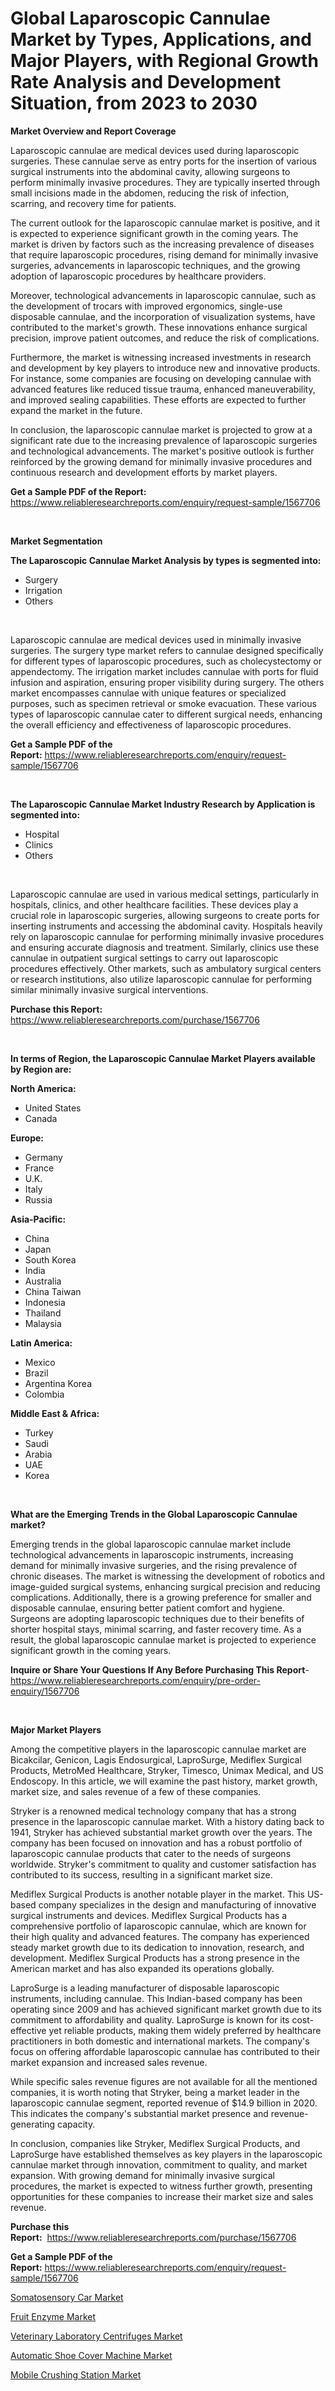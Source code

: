 <p><h1>Global Laparoscopic Cannulae Market by Types, Applications, and Major Players, with Regional Growth Rate Analysis and Development Situation, from 2023 to 2030</h1></p><p><strong>Market Overview and Report Coverage</strong></p>
<p><p>Laparoscopic cannulae are medical devices used during laparoscopic surgeries. These cannulae serve as entry ports for the insertion of various surgical instruments into the abdominal cavity, allowing surgeons to perform minimally invasive procedures. They are typically inserted through small incisions made in the abdomen, reducing the risk of infection, scarring, and recovery time for patients.</p><p>The current outlook for the laparoscopic cannulae market is positive, and it is expected to experience significant growth in the coming years. The market is driven by factors such as the increasing prevalence of diseases that require laparoscopic procedures, rising demand for minimally invasive surgeries, advancements in laparoscopic techniques, and the growing adoption of laparoscopic procedures by healthcare providers.</p><p>Moreover, technological advancements in laparoscopic cannulae, such as the development of trocars with improved ergonomics, single-use disposable cannulae, and the incorporation of visualization systems, have contributed to the market's growth. These innovations enhance surgical precision, improve patient outcomes, and reduce the risk of complications.</p><p>Furthermore, the market is witnessing increased investments in research and development by key players to introduce new and innovative products. For instance, some companies are focusing on developing cannulae with advanced features like reduced tissue trauma, enhanced maneuverability, and improved sealing capabilities. These efforts are expected to further expand the market in the future.</p><p>In conclusion, the laparoscopic cannulae market is projected to grow at a significant rate due to the increasing prevalence of laparoscopic surgeries and technological advancements. The market's positive outlook is further reinforced by the growing demand for minimally invasive procedures and continuous research and development efforts by market players.</p></p>
<p><strong>Get a Sample PDF of the Report:</strong> <a href="https://www.reliableresearchreports.com/enquiry/request-sample/1567706">https://www.reliableresearchreports.com/enquiry/request-sample/1567706</a></p>
<p>&nbsp;</p>
<p><strong>Market Segmentation</strong></p>
<p><strong>The Laparoscopic Cannulae Market Analysis by types is segmented into:</strong></p>
<p><ul><li>Surgery</li><li>Irrigation</li><li>Others</li></ul></p>
<p>&nbsp;</p>
<p><p>Laparoscopic cannulae are medical devices used in minimally invasive surgeries. The surgery type market refers to cannulae designed specifically for different types of laparoscopic procedures, such as cholecystectomy or appendectomy. The irrigation market includes cannulae with ports for fluid infusion and aspiration, ensuring proper visibility during surgery. The others market encompasses cannulae with unique features or specialized purposes, such as specimen retrieval or smoke evacuation. These various types of laparoscopic cannulae cater to different surgical needs, enhancing the overall efficiency and effectiveness of laparoscopic procedures.</p></p>
<p><strong>Get a Sample PDF of the Report:</strong>&nbsp;<a href="https://www.reliableresearchreports.com/enquiry/request-sample/1567706">https://www.reliableresearchreports.com/enquiry/request-sample/1567706</a></p>
<p>&nbsp;</p>
<p><strong>The Laparoscopic Cannulae Market Industry Research by Application is segmented into:</strong></p>
<p><ul><li>Hospital</li><li>Clinics</li><li>Others</li></ul></p>
<p>&nbsp;</p>
<p><p>Laparoscopic cannulae are used in various medical settings, particularly in hospitals, clinics, and other healthcare facilities. These devices play a crucial role in laparoscopic surgeries, allowing surgeons to create ports for inserting instruments and accessing the abdominal cavity. Hospitals heavily rely on laparoscopic cannulae for performing minimally invasive procedures and ensuring accurate diagnosis and treatment. Similarly, clinics use these cannulae in outpatient surgical settings to carry out laparoscopic procedures effectively. Other markets, such as ambulatory surgical centers or research institutions, also utilize laparoscopic cannulae for performing similar minimally invasive surgical interventions.</p></p>
<p><strong>Purchase this Report:</strong>&nbsp; <a href="https://www.reliableresearchreports.com/purchase/1567706">https://www.reliableresearchreports.com/purchase/1567706</a></p>
<p>&nbsp;</p>
<p><strong>In terms of Region, the Laparoscopic Cannulae Market Players available by Region are:</strong></p>
<p>
    <p> <strong> North America: </strong>
        <ul>
            <li>United States</li>
            <li>Canada</li>
        </ul>
        </p> 
    <p> <strong> Europe: </strong>
        <ul>
            <li>Germany</li>
            <li>France</li>
            <li>U.K.</li>
            <li>Italy</li>
            <li>Russia</li>
        </ul>
        </p> 
    <p> <strong> Asia-Pacific: </strong>
        <ul>
            <li>China</li>
            <li>Japan</li>
            <li>South Korea</li>
            <li>India</li>
            <li>Australia</li>
            <li>China Taiwan</li>
            <li>Indonesia</li>
            <li>Thailand</li>
            <li>Malaysia</li>
        </ul>
        </p> 
    <p> <strong> Latin America: </strong>
        <ul>
            <li>Mexico</li>
            <li>Brazil</li>
            <li>Argentina Korea</li>
            <li>Colombia</li>
        </ul>
        </p> 
    <p> <strong> Middle East & Africa: </strong>
        <ul>
            <li>Turkey</li>
            <li>Saudi</li>
            <li>Arabia</li>
            <li>UAE</li>
            <li>Korea</li>
        </ul>
    </p>
    </p>
<p>&nbsp;</p>
<p><strong>What are the Emerging Trends in the Global Laparoscopic Cannulae market?</strong></p>
<p><p>Emerging trends in the global laparoscopic cannulae market include technological advancements in laparoscopic instruments, increasing demand for minimally invasive surgeries, and the rising prevalence of chronic diseases. The market is witnessing the development of robotics and image-guided surgical systems, enhancing surgical precision and reducing complications. Additionally, there is a growing preference for smaller and disposable cannulae, ensuring better patient comfort and hygiene. Surgeons are adopting laparoscopic techniques due to their benefits of shorter hospital stays, minimal scarring, and faster recovery time. As a result, the global laparoscopic cannulae market is projected to experience significant growth in the coming years.</p></p>
<p><strong>Inquire or Share Your Questions If Any Before Purchasing This Report</strong>- <a href="https://www.reliableresearchreports.com/enquiry/pre-order-enquiry/1567706">https://www.reliableresearchreports.com/enquiry/pre-order-enquiry/1567706</a></p>
<p>&nbsp;</p>
<p><strong>Major Market Players</strong></p>
<p><p>Among the competitive players in the laparoscopic cannulae market are Bicakcilar, Genicon, Lagis Endosurgical, LaproSurge, Mediflex Surgical Products, MetroMed Healthcare, Stryker, Timesco, Unimax Medical, and US Endoscopy. In this article, we will examine the past history, market growth, market size, and sales revenue of a few of these companies.</p><p>Stryker is a renowned medical technology company that has a strong presence in the laparoscopic cannulae market. With a history dating back to 1941, Stryker has achieved substantial market growth over the years. The company has been focused on innovation and has a robust portfolio of laparoscopic cannulae products that cater to the needs of surgeons worldwide. Stryker's commitment to quality and customer satisfaction has contributed to its success, resulting in a significant market size.</p><p>Mediflex Surgical Products is another notable player in the market. This US-based company specializes in the design and manufacturing of innovative surgical instruments and devices. Mediflex Surgical Products has a comprehensive portfolio of laparoscopic cannulae, which are known for their high quality and advanced features. The company has experienced steady market growth due to its dedication to innovation, research, and development. Mediflex Surgical Products has a strong presence in the American market and has also expanded its operations globally.</p><p>LaproSurge is a leading manufacturer of disposable laparoscopic instruments, including cannulae. This Indian-based company has been operating since 2009 and has achieved significant market growth due to its commitment to affordability and quality. LaproSurge is known for its cost-effective yet reliable products, making them widely preferred by healthcare practitioners in both domestic and international markets. The company's focus on offering affordable laparoscopic cannulae has contributed to their market expansion and increased sales revenue.</p><p>While specific sales revenue figures are not available for all the mentioned companies, it is worth noting that Stryker, being a market leader in the laparoscopic cannulae segment, reported revenue of $14.9 billion in 2020. This indicates the company's substantial market presence and revenue-generating capacity.</p><p>In conclusion, companies like Stryker, Mediflex Surgical Products, and LaproSurge have established themselves as key players in the laparoscopic cannulae market through innovation, commitment to quality, and market expansion. With growing demand for minimally invasive surgical procedures, the market is expected to witness further growth, presenting opportunities for these companies to increase their market size and sales revenue.</p></p>
<p><strong>Purchase this Report:</strong>&nbsp;&nbsp;<a href="https://www.reliableresearchreports.com/purchase/1567706">https://www.reliableresearchreports.com/purchase/1567706</a></p>
<p></p>
<p><strong>Get a Sample PDF of the Report:</strong>&nbsp;<a href="https://www.reliableresearchreports.com/enquiry/request-sample/1567706">https://www.reliableresearchreports.com/enquiry/request-sample/1567706</a></p>
<p><p><a href="https://medium.com/@half.skull.am/somatosensory-car-market-size-growth-forecast-2023-2030-51d4e0543368">Somatosensory Car Market</a></p><p><a href="https://medium.com/@suryayadavrp23/fruit-enzyme-market-analysis-its-cagr-market-segmentation-and-global-industry-overview-7e95de873212">Fruit Enzyme Market</a></p><p><a href="https://github.com/RoccoManning/Market-Research-Report-List-1/blob/main/veterinary-laboratory-centrifuges-market.md">Veterinary Laboratory Centrifuges Market</a></p><p><a href="https://www.linkedin.com/pulse/automatic-shoe-cover-machine-market-share-amp-new-trends-analysis-zbccf/">Automatic Shoe Cover Machine Market</a></p><p><a href="https://www.linkedin.com/pulse/mobile-crushing-station-market-insights-players-forecast-4ttwf/">Mobile Crushing Station Market</a></p></p>